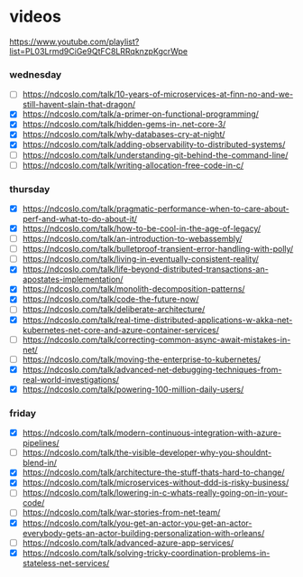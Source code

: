# videos

https://www.youtube.com/playlist?list=PL03Lrmd9CiGe9QtFC8LRRqknzpKgcrWpe 

### wednesday
- [ ] https://ndcoslo.com/talk/10-years-of-microservices-at-finn-no-and-we-still-havent-slain-that-dragon/
- [x] https://ndcoslo.com/talk/a-primer-on-functional-programming/
- [x] https://ndcoslo.com/talk/hidden-gems-in-.net-core-3/
- [x] https://ndcoslo.com/talk/why-databases-cry-at-night/
- [x] https://ndcoslo.com/talk/adding-observability-to-distributed-systems/
- [ ] https://ndcoslo.com/talk/understanding-git-behind-the-command-line/
- [ ] https://ndcoslo.com/talk/writing-allocation-free-code-in-c/

### thursday
- [x] https://ndcoslo.com/talk/pragmatic-performance-when-to-care-about-perf-and-what-to-do-about-it/
- [x] https://ndcoslo.com/talk/how-to-be-cool-in-the-age-of-legacy/
- [ ] https://ndcoslo.com/talk/an-introduction-to-webassembly/
- [ ] https://ndcoslo.com/talk/bulletproof-transient-error-handling-with-polly/
- [ ] https://ndcoslo.com/talk/living-in-eventually-consistent-reality/
- [x] https://ndcoslo.com/talk/life-beyond-distributed-transactions-an-apostates-implementation/
- [x] https://ndcoslo.com/talk/monolith-decomposition-patterns/
- [x] https://ndcoslo.com/talk/code-the-future-now/
- [ ] https://ndcoslo.com/talk/deliberate-architecture/
- [x] https://ndcoslo.com/talk/real-time-distributed-applications-w-akka-net-kubernetes-net-core-and-azure-container-services/
- [ ] https://ndcoslo.com/talk/correcting-common-async-await-mistakes-in-net/
- [ ] https://ndcoslo.com/talk/moving-the-enterprise-to-kubernetes/
- [x] https://ndcoslo.com/talk/advanced-net-debugging-techniques-from-real-world-investigations/
- [x] https://ndcoslo.com/talk/powering-100-million-daily-users/

### friday
- [x] https://ndcoslo.com/talk/modern-continuous-integration-with-azure-pipelines/
- [ ] https://ndcoslo.com/talk/the-visible-developer-why-you-shouldnt-blend-in/
- [x] https://ndcoslo.com/talk/architecture-the-stuff-thats-hard-to-change/
- [x] https://ndcoslo.com/talk/microservices-without-ddd-is-risky-business/
- [ ] https://ndcoslo.com/talk/lowering-in-c-whats-really-going-on-in-your-code/
- [ ] https://ndcoslo.com/talk/war-stories-from-net-team/
- [x] https://ndcoslo.com/talk/you-get-an-actor-you-get-an-actor-everybody-gets-an-actor-building-personalization-with-orleans/
- [ ] https://ndcoslo.com/talk/advanced-azure-app-services/
- [x] https://ndcoslo.com/talk/solving-tricky-coordination-problems-in-stateless-net-services/